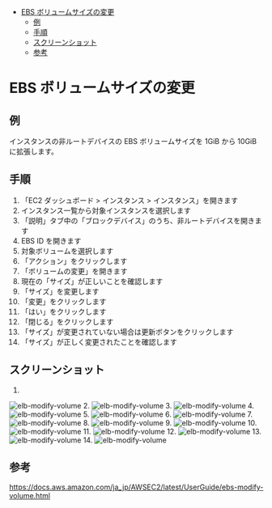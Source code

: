 - [EBS ボリュームサイズの変更](#ebs-ボリュームサイズの変更)
  - [例](#例)
  - [手順](#手順)
  - [スクリーンショット](#スクリーンショット)
  - [参考](#参考)
  
# EBS ボリュームサイズの変更

## 例
インスタンスの非ルートデバイスの EBS ボリュームサイズを 1GiB から 10GiB に拡張します。

## 手順
1. 「EC2 ダッシュボード > インスタンス > インスタンス」を開きます
2. インスタンス一覧から対象インスタンスを選択します
3. 「説明」タブ中の「ブロックデバイス」のうち、非ルートデバイスを開きます
4. EBS ID を開きます
5. 対象ボリュームを選択します
6. 「アクション」をクリックします
7. 「ボリュームの変更」を開きます
8. 現在の「サイズ」が正しいことを確認します
10. 「サイズ」を変更します
11. 「変更」をクリックします
12. 「はい」をクリックします
13. 「閉じる」をクリックします
14. 「サイズ」が変更されていない場合は更新ボタンをクリックします
15. 「サイズ」が正しく変更されたことを確認します

## スクリーンショット

1.
![elb-modify-volume](img/screenshot-2020-04-04-18.19.00-1.png)
2.
![elb-modify-volume](img/screenshot-2020-04-04-18.19.20-1.png)
3.
![elb-modify-volume](img/screenshot-2020-04-04-18.19.52-1.png)
4.
![elb-modify-volume](img/screenshot-2020-04-04-18.19.56-1.png)
5.
![elb-modify-volume](img/screenshot-2020-04-04-18.20.03-1.png)
6.
![elb-modify-volume](img/screenshot-2020-04-04-18.20.03-2.png)
7.
![elb-modify-volume](img/screenshot-2020-04-04-18.20.14-1.png)
8.
![elb-modify-volume](img/screenshot-2020-04-04-18.20.22-1.png)
9.
![elb-modify-volume](img/screenshot-2020-04-04-18.20.27-1.png)
10.
![elb-modify-volume](img/screenshot-2020-04-04-18.20.27-2.png)
11.
![elb-modify-volume](img/screenshot-2020-04-04-18.20.30-1.png)
12.
![elb-modify-volume](img/screenshot-2020-04-04-18.20.34-1.png)
13.
![elb-modify-volume](img/screenshot-2020-04-04-18.20.38-1.png)
14.
![elb-modify-volume](img/screenshot_2020-04-04_19.45.41-1.png)

## 参考
https://docs.aws.amazon.com/ja_jp/AWSEC2/latest/UserGuide/ebs-modify-volume.html
